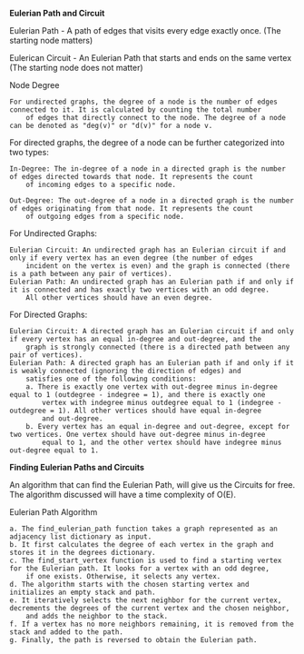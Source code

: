 **Eulerian Path and Circuit**

Eulerian Path - A path of edges that visits every edge exactly once. (The starting node matters)

Eulerican Circuit - An Eulerian Path that starts and ends on the same vertex (The starting node does not matter) 

Node Degree

    For undirected graphs, the degree of a node is the number of edges connected to it. It is calculated by counting the total number
        of edges that directly connect to the node. The degree of a node can be denoted as "deg(v)" or "d(v)" for a node v.

For directed graphs, the degree of a node can be further categorized into two types:

    In-Degree: The in-degree of a node in a directed graph is the number of edges directed towards that node. It represents the count 
        of incoming edges to a specific node.

    Out-Degree: The out-degree of a node in a directed graph is the number of edges originating from that node. It represents the count 
        of outgoing edges from a specific node.

For Undirected Graphs:

    Eulerian Circuit: An undirected graph has an Eulerian circuit if and only if every vertex has an even degree (the number of edges 
        incident on the vertex is even) and the graph is connected (there is a path between any pair of vertices).
    Eulerian Path: An undirected graph has an Eulerian path if and only if it is connected and has exactly two vertices with an odd degree. 
        All other vertices should have an even degree.
        
For Directed Graphs:

    Eulerian Circuit: A directed graph has an Eulerian circuit if and only if every vertex has an equal in-degree and out-degree, and the 
        graph is strongly connected (there is a directed path between any pair of vertices).
    Eulerian Path: A directed graph has an Eulerian path if and only if it is weakly connected (ignoring the direction of edges) and 
        satisfies one of the following conditions:
        a. There is exactly one vertex with out-degree minus in-degree equal to 1 (outdegree - indegree = 1), and there is exactly one 
            vertex with indegree minus outdegree equal to 1 (indegree - outdegree = 1). All other vertices should have equal in-degree 
            and out-degree.
        b. Every vertex has an equal in-degree and out-degree, except for two vertices. One vertex should have out-degree minus in-degree
            equal to 1, and the other vertex should have indegree minus out-degree equal to 1.

**Finding Eulerian Paths and Circuits**

An algorithm that can find the Eulerian Path, will give us the Circuits for free. The algorithm discussed will have a time complexity of O(E).

Eulerian Path Algorithm

    a. The find_eulerian_path function takes a graph represented as an adjacency list dictionary as input.
    b. It first calculates the degree of each vertex in the graph and stores it in the degrees dictionary.
    c. The find_start_vertex function is used to find a starting vertex for the Eulerian path. It looks for a vertex with an odd degree, 
        if one exists. Otherwise, it selects any vertex.
    d. The algorithm starts with the chosen starting vertex and initializes an empty stack and path.
    e. It iteratively selects the next neighbor for the current vertex, decrements the degrees of the current vertex and the chosen neighbor, 
        and adds the neighbor to the stack.
    f. If a vertex has no more neighbors remaining, it is removed from the stack and added to the path.
    g. Finally, the path is reversed to obtain the Eulerian path.


